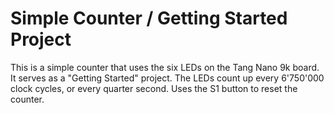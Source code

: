 # Simple Counter / Getting Started Project

This is a simple counter that uses the six LEDs on the Tang Nano 9k board. It serves as a "Getting Started" project. The LEDs count up every 6'750'000 clock cycles, or every quarter second. Uses the S1 button to reset the counter.